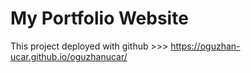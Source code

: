 # My Portfolio Website

This project deployed with github >>> https://oguzhan-ucar.github.io/oguzhanucar/
